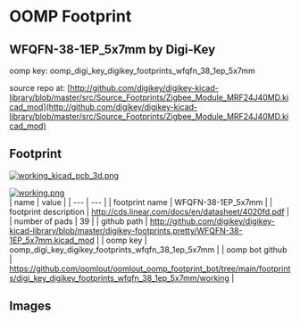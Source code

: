 # OOMP Footprint  
## WFQFN-38-1EP_5x7mm  by Digi-Key  
  
oomp key: oomp_digi_key_digikey_footprints_wfqfn_38_1ep_5x7mm  
  
source repo at: [http://github.com/digikey/digikey-kicad-library/blob/master/src/Source_Footprints/Zigbee_Module_MRF24J40MD.kicad_mod](http://github.com/digikey/digikey-kicad-library/blob/master/src/Source_Footprints/Zigbee_Module_MRF24J40MD.kicad_mod)  
## Footprint  
  
[![working_kicad_pcb_3d.png](working_kicad_pcb_3d_600.png)](working_kicad_pcb_3d.png)  
  
[![working.png](working_600.png)](working.png)  
| name | value | 
| --- | --- | 
| footprint name | WFQFN-38-1EP_5x7mm | 
| footprint description | http://cds.linear.com/docs/en/datasheet/4020fd.pdf | 
| number of pads | 39 | 
| github path | http://github.com/digikey/digikey-kicad-library/blob/master/digikey-footprints.pretty/WFQFN-38-1EP_5x7mm.kicad_mod | 
| oomp key | oomp_digi_key_digikey_footprints_wfqfn_38_1ep_5x7mm | 
| oomp bot github | https://github.com/oomlout/oomlout_oomp_footprint_bot/tree/main/footprints/digi_key_digikey_footprints_wfqfn_38_1ep_5x7mm/working | 
## Images  
